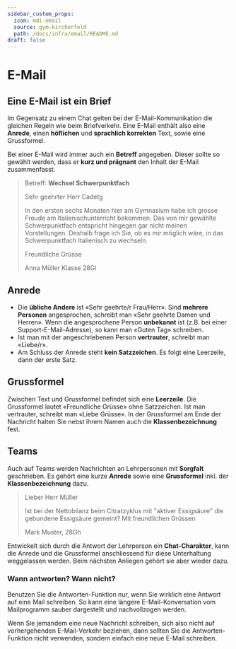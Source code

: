 ```yaml
---
sidebar_custom_props:
  icon: mdi-email
  source: gym-kirchenfeld
  path: /docs/infra/email/README.md
draft: false
---
```



# E-Mail

## Eine E-Mail ist ein Brief

Im Gegensatz zu einem Chat gelten bei der E-Mail-Kommunikation die gleichen Regeln wie beim Briefverkehr. Eine E-Mail enthält also eine **Anrede**, einen **höflichen** und **sprachlich korrekten** Text, sowie eine Grussformel.

Bei einer E-Mail wird immer auch ein **Betreff** angegeben. Dieser sollte so gewählt werden, dass er **kurz und prägnant** den Inhalt der E-Mail zusammenfasst.

> Betreff: **Wechsel Schwerpunktfach**
>
> Sehr geehrter Herr Cadetg
>
> In den ersten sechs Monaten hier am Gymnasium habe ich grosse Freude am Italienischunterricht bekommen. Das von mir gewählte Schwerpunktfach entspricht hingegen gar nicht meinen Vorstellungen. Deshalb frage ich Sie, ob es mir möglich wäre, in das Schwerpunktfach Italienisch zu wechseln.
>
> Freundliche Grüsse
>
> Anna Müller
> Klasse 28Gi

## Anrede

- Die **übliche Andere** ist «Sehr geehrte/r Frau/Herr». Sind **mehrere Personen** angesprochen, schreibt man «Sehr geehrte Damen und Herren». Wenn die angesprochene Person **unbekannt** ist (z.B. bei einer Support-E-Mail-Adresse), so kann man «Guten Tag» schreiben.
- Ist man mit der angeschriebenen Person **vertrauter**, schreibt man «Liebe/r».
- Am Schluss der Anrede steht **kein Satzzeichen**. Es folgt eine Leerzeile, dann der erste Satz.

## Grussformel

Zwischen Text und Grussformel befindet sich eine **Leerzeile**. Die Grussformel lautet «Freundliche Grüsse» ohne Satzzeichen. Ist man vertrauter, schreibt man «Liebe Grüsse». In der Grussformel am Ende der Nachricht halten Sie nebst ihrem Namen auch die **Klassenbezeichnung** fest.

## Teams

Auch auf Teams werden Nachrichten an Lehrpersonen mit **Sorgfalt** geschrieben. Es gehört eine kurze **Anrede** sowie eine **Grussformel** inkl. der **Klassenbezeichnung** dazu. 

> Lieber Herr Müller
>
> Ist bei der Nettobilanz beim Citratzyklus mit "aktiver Essigsäure" die gebundene Essigsäure gemeint?
> Mit freundlichen Grüssen
>
> Mark Muster, 28Gh

Entwickelt sich durch die Antwort der Lehrperson ein **Chat-Charakter**, kann die Anrede und die Grussformel anschliessend für diese Unterhaltung weggelassen werden. Beim nächsten Anliegen gehört sie aber wieder dazu.

### Wann antworten? Wann nicht?

Benutzen Sie die Antworten-Funktion nur, wenn Sie wirklich eine Antwort auf eine Mail schreiben. So kann eine längere E-Mail-Konversation vom Mailprogramm sauber dargestellt und nachvollzogen werden.

Wenn Sie jemandem eine neue Nachricht schreiben, sich also nicht auf vorhergehenden E-Mail-Verkehr beziehen, dann sollten Sie die Antworten-Funktion nicht verwenden, sondern einfach eine neue E-Mail schreiben.

<Features />
